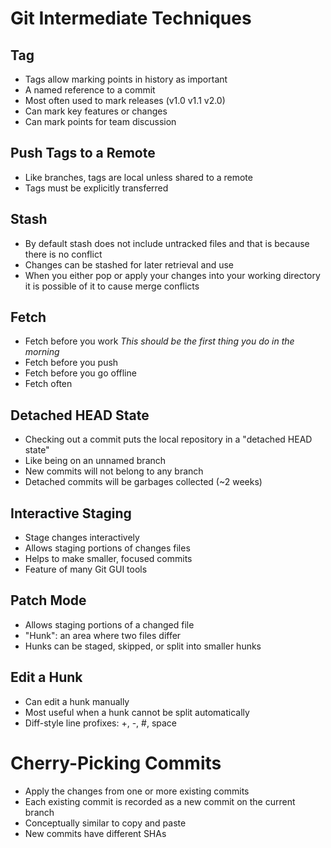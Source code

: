 # Git Intermediate Techniques

## Tag
- Tags allow marking points in history as important
- A named reference to a commit
- Most often used to mark releases (v1.0 v1.1 v2.0) 
- Can mark key features or changes
- Can mark points for team discussion

## Push Tags to a Remote
- Like branches, tags are local unless shared to a remote
- Tags must be explicitly transferred

## Stash

- By default stash does not include untracked files and that is because there is no conflict
- Changes can be stashed for later retrieval and use
- When you either pop or apply your changes into your working directory it is possible of it to cause merge conflicts

## Fetch 

- Fetch before you work *This should be the first thing you do in the morning*
- Fetch before you push
- Fetch before you go offline
- Fetch often

## Detached HEAD State 
- Checking out a commit puts the local repository in a "detached HEAD state"
- Like being on an unnamed branch
- New commits will not belong to any branch
- Detached commits will be garbages collected (~2 weeks)

## Interactive Staging
- Stage changes interactively
- Allows staging portions of changes files
- Helps to make smaller, focused commits
- Feature of many Git GUI tools

## Patch Mode
- Allows staging portions of a changed file
- "Hunk": an area where two files differ
- Hunks can be staged, skipped, or split into smaller hunks

## Edit a Hunk
- Can edit a hunk manually 
- Most useful when a hunk cannot be split automatically
- Diff-style line profixes: +, -, #, space

# Cherry-Picking Commits
- Apply the changes from one or more existing commits
- Each existing commit is recorded as a new commit on the current branch
- Conceptually similar to copy and paste
- New commits have different SHAs